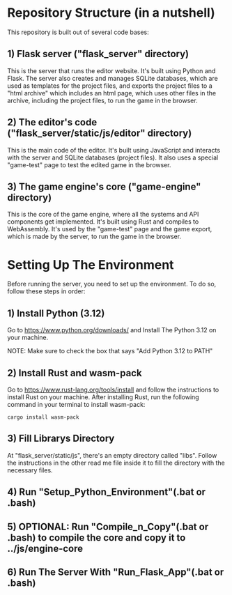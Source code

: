 # Repository Structure (in a nutshell)
This repository is built out of several code bases:
## 1) Flask server ("flask_server" directory)
This is the server that runs the editor website. It's built using Python and Flask.
The server also creates and manages SQLite databases, which are used as templates for the project files, and exports the project files to a "html archive" which includes an html page, which uses other files in the archive, including the project files, to run the game in the browser.
## 2) The editor's code ("flask_server/static/js/editor" directory)
This is the main code of the editor. It's built using JavaScript and interacts with the server and SQLite databases (project files). It also uses a special "game-test" page to test the edited game in the browser.
## 3) The game engine's core ("game-engine" directory)
This is the core of the game engine, where all the systems and API components get implemented. It's built using Rust and compiles to WebAssembly. It's used by the "game-test" page and the game export, which is made by the server, to run the game in the browser.
# Setting Up The Environment
Before running the server, you need to set up the environment. To do so, follow these steps in order:
## 1) Install Python (3.12)
Go to https://www.python.org/downloads/ and Install The Python 3.12 on your machine.

NOTE: Make sure to check the box that says "Add Python 3.12 to PATH"
## 2) Install Rust and wasm-pack
Go to https://www.rust-lang.org/tools/install and follow the instructions to install Rust on your machine. After installing Rust, run the following command in your terminal to install wasm-pack:
```
cargo install wasm-pack
```
## 3) Fill Librarys Directory
At "flask_server/static/js", there's an empty directory called "libs". Follow the instructions in the other read me file inside it to fill the directory with the necessary files.
## 4) Run "Setup_Python_Environment"(.bat or .bash)
## 5) OPTIONAL: Run "Compile_n_Copy"(.bat or .bash) to compile the core and copy it to ../js/engine-core
## 6) Run The Server With "Run_Flask_App"(.bat or .bash)


